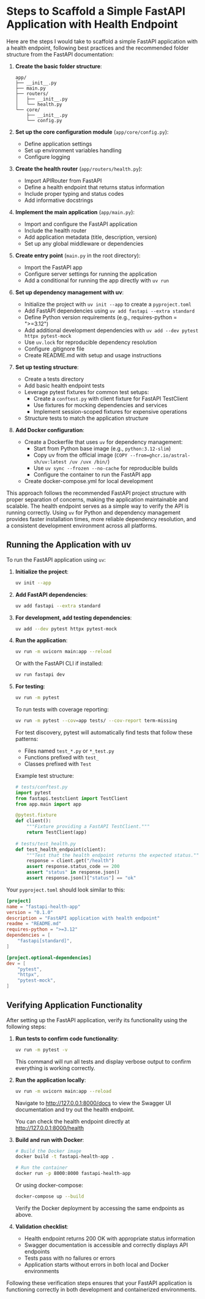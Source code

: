 # Steps to Scaffold a Simple FastAPI Application with Health Endpoint

Here are the steps I would take to scaffold a simple FastAPI application with a health endpoint, following best practices and the recommended folder structure from the FastAPI documentation:

1. **Create the basic folder structure**:
   ```
   app/
   ├── __init__.py
   ├── main.py
   ├── routers/
   │   ├── __init__.py
   │   └── health.py
   └── core/
       ├── __init__.py
       └── config.py
   ```

2. **Set up the core configuration module** (`app/core/config.py`):
   - Define application settings
   - Set up environment variables handling
   - Configure logging

3. **Create the health router** (`app/routers/health.py`):
   - Import APIRouter from FastAPI
   - Define a health endpoint that returns status information
   - Include proper typing and status codes
   - Add informative docstrings

4. **Implement the main application** (`app/main.py`):
   - Import and configure the FastAPI application
   - Include the health router
   - Add application metadata (title, description, version)
   - Set up any global middleware or dependencies

5. **Create entry point** (`main.py` in the root directory):
   - Import the FastAPI app
   - Configure server settings for running the application
   - Add a conditional for running the app directly with `uv run`

6. **Set up dependency management with uv**:
   - Initialize the project with `uv init --app` to create a `pyproject.toml`
   - Add FastAPI dependencies using `uv add fastapi --extra standard`
   - Define Python version requirements (e.g., requires-python = ">=3.12")
   - Add additional development dependencies with `uv add --dev pytest httpx pytest-mock`
   - Use `uv.lock` for reproducible dependency resolution
   - Configure .gitignore file
   - Create README.md with setup and usage instructions

7. **Set up testing structure**:
   - Create a tests directory
   - Add basic health endpoint tests
   - Leverage pytest fixtures for common test setups:
     - Create a `conftest.py` with client fixture for FastAPI TestClient
     - Use fixtures for mocking dependencies and services
     - Implement session-scoped fixtures for expensive operations
   - Structure tests to match the application structure

8. **Add Docker configuration**:
   - Create a Dockerfile that uses `uv` for dependency management:
     - Start from Python base image (e.g., `python:3.12-slim`)
     - Copy uv from the official image (`COPY --from=ghcr.io/astral-sh/uv:latest /uv /uvx /bin/`)
     - Use `uv sync --frozen --no-cache` for reproducible builds
     - Configure the container to run the FastAPI app
   - Create docker-compose.yml for local development

This approach follows the recommended FastAPI project structure with proper separation of concerns, making the application maintainable and scalable. The health endpoint serves as a simple way to verify the API is running correctly. Using `uv` for Python and dependency management provides faster installation times, more reliable dependency resolution, and a consistent development environment across all platforms.

## Running the Application with uv

To run the FastAPI application using `uv`:

1. **Initialize the project**:
   ```bash
   uv init --app
   ```

2. **Add FastAPI dependencies**:
   ```bash
   uv add fastapi --extra standard
   ```

3. **For development, add testing dependencies**:
   ```bash
   uv add --dev pytest httpx pytest-mock
   ```

4. **Run the application**:
   ```bash
   uv run -m uvicorn main:app --reload
   ```
   
   Or with the FastAPI CLI if installed:
   ```bash
   uv run fastapi dev
   ```

5. **For testing**:
   ```bash
   uv run -m pytest
   ```
   
   To run tests with coverage reporting:
   ```bash
   uv run -m pytest --cov=app tests/ --cov-report term-missing
   ```
   
   For test discovery, pytest will automatically find tests that follow these patterns:
   - Files named `test_*.py` or `*_test.py`
   - Functions prefixed with `test_`
   - Classes prefixed with `Test`
   
   Example test structure:
   ```python
   # tests/conftest.py
   import pytest
   from fastapi.testclient import TestClient
   from app.main import app

   @pytest.fixture
   def client():
       """Fixture providing a FastAPI TestClient."""
       return TestClient(app)
       
   # tests/test_health.py
   def test_health_endpoint(client):
       """Test that the health endpoint returns the expected status."""
       response = client.get("/health")
       assert response.status_code == 200
       assert "status" in response.json()
       assert response.json()["status"] == "ok"
   ```

Your `pyproject.toml` should look similar to this:

```toml
[project]
name = "fastapi-health-app"
version = "0.1.0"
description = "FastAPI application with health endpoint"
readme = "README.md"
requires-python = ">=3.12"
dependencies = [
    "fastapi[standard]",
]

[project.optional-dependencies]
dev = [
    "pytest",
    "httpx",
    "pytest-mock",
]
```

## Verifying Application Functionality

After setting up the FastAPI application, verify its functionality using the following steps:

1. **Run tests to confirm code functionality**:
   ```bash
   uv run -m pytest -v
   ```
   
   This command will run all tests and display verbose output to confirm everything is working correctly.

2. **Run the application locally**:
   ```bash
   uv run -m uvicorn main:app --reload
   ```
   
   Navigate to http://127.0.0.1:8000/docs to view the Swagger UI documentation and try out the health endpoint.
   
   You can check the health endpoint directly at http://127.0.0.1:8000/health

3. **Build and run with Docker**:
   ```bash
   # Build the Docker image
   docker build -t fastapi-health-app .
   
   # Run the container
   docker run -p 8000:8000 fastapi-health-app
   ```
   
   Or using docker-compose:
   ```bash
   docker-compose up --build
   ```
   
   Verify the Docker deployment by accessing the same endpoints as above.

4. **Validation checklist**:
   - Health endpoint returns 200 OK with appropriate status information
   - Swagger documentation is accessible and correctly displays API endpoints
   - Tests pass with no failures or errors
   - Application starts without errors in both local and Docker environments

Following these verification steps ensures that your FastAPI application is functioning correctly in both development and containerized environments.